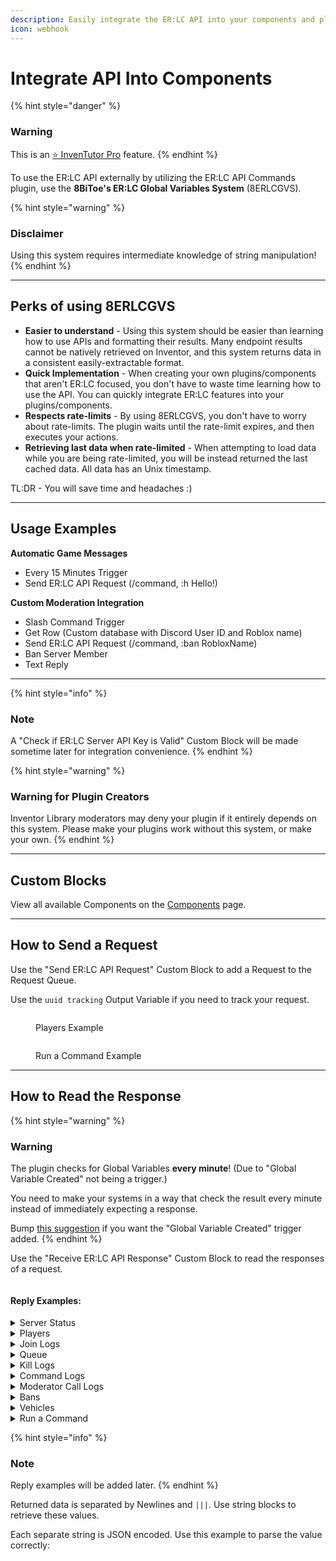 ```yaml
---
description: Easily integrate the ER:LC API into your components and plugins!
icon: webhook
---
```


# Integrate API Into Components

{% hint style="danger" %}
### Warning

This is an [⭐ InvenTutor Pro](https://app.gitbook.com/s/6H1YA21Oj3zO6OvS8OBs/about-inventutor-pro) feature.
{% endhint %}

To use the ER:LC API externally by utilizing the ER:LC API Commands plugin, use the **8BiToe's ER:LC Global Variables System** (8ERLCGVS).

{% hint style="warning" %}
### **Disclaimer**

Using this system requires intermediate knowledge of string manipulation!
{% endhint %}

***

## Perks of using 8ERLCGVS

* **Easier to understand** - Using this system should be easier than learning how to use APIs and formatting their results. Many endpoint results cannot be natively retrieved on Inventor, and this system returns data in a consistent easily-extractable format.
* **Quick Implementation** - When creating your own plugins/components that aren't ER:LC focused, you don't have to waste time learning how to use the API. You can quickly integrate ER:LC features into your plugins/components.
* **Respects rate-limits** - By using 8ERLCGVS, you don't have to worry about rate-limits. The plugin waits until the rate-limit expires, and then executes your actions.
* **Retrieving last data when rate-limited** - When attempting to load data while you are being rate-limited, you will be instead returned the last cached data. All data has an Unix timestamp.

TL:DR - You will save time and headaches :)

***

## Usage Examples

**Automatic Game Messages**

* Every 15 Minutes Trigger
* Send ER:LC API Request (/command, :h Hello!)



**Custom Moderation Integration**

* Slash Command Trigger
* Get Row (Custom database with Discord User ID and Roblox name)
* Send ER:LC API Request (/command, :ban RobloxName)
* Ban Server Member
* Text Reply

***

{% hint style="info" %}
### Note

A "Check if ER:LC Server API Key is Valid" Custom Block will be made sometime later for integration convenience.
{% endhint %}

{% hint style="warning" %}
### **Warning for Plugin Creators**

Inventor Library moderators may deny your plugin if it entirely depends on this system. Please make your plugins work without this system, or make your own.
{% endhint %}

***

## Custom Blocks

View all available Components on the [Components](https://app.gitbook.com/s/Wgg5UEieyb00BnVJqAjk/erlc-api-commands-plugin-examples) page.

***

## How to Send a Request

Use the "Send ER:LC API Request" Custom Block to add a Request to the Request Queue.

Use the `uuid tracking` Output Variable if you need to track your request.

<figure><img src="../../.gitbook/assets/players.avif" alt=""><figcaption><p>Players Example</p></figcaption></figure>

<figure><img src="../../.gitbook/assets/cmd.avif" alt=""><figcaption><p>Run a Command Example</p></figcaption></figure>

***

## How to Read the Response

{% hint style="warning" %}
### Warning

The plugin checks for Global Variables **every minute**! (Due to "Global Variable Created" not being a trigger.)

You need to make your systems in a way that check the result every minute instead of immediately expecting a response.

Bump [this suggestion](https://forum.inventor.gg/t/global-variable-created-trigger/4767?u=8bitoe) if you want the "Global Variable Created" trigger added.
{% endhint %}

Use the "Receive ER:LC API Response" Custom Block to read the responses of a request.

<figure><img src="../../.gitbook/assets/receive.avif" alt=""><figcaption></figcaption></figure>

#### Reply Examples:

<details>

<summary>Server Status</summary>



</details>

<details>

<summary>Players</summary>



</details>

<details>

<summary>Join Logs</summary>



</details>

<details>

<summary>Queue</summary>



</details>

<details>

<summary>Kill Logs</summary>



</details>

<details>

<summary>Command Logs</summary>



</details>

<details>

<summary>Moderator Call Logs</summary>



</details>

<details>

<summary>Bans</summary>



</details>

<details>

<summary>Vehicles</summary>



</details>

<details>

<summary>Run a Command</summary>



</details>

{% hint style="info" %}
### Note

Reply examples will be added later.
{% endhint %}

Returned data is separated by Newlines and `|||`. Use string blocks to retrieve these values.

Each separate string is JSON encoded. Use this example to parse the value correctly:

<figure><img src="../../.gitbook/assets/parse.avif" alt=""><figcaption></figcaption></figure>
